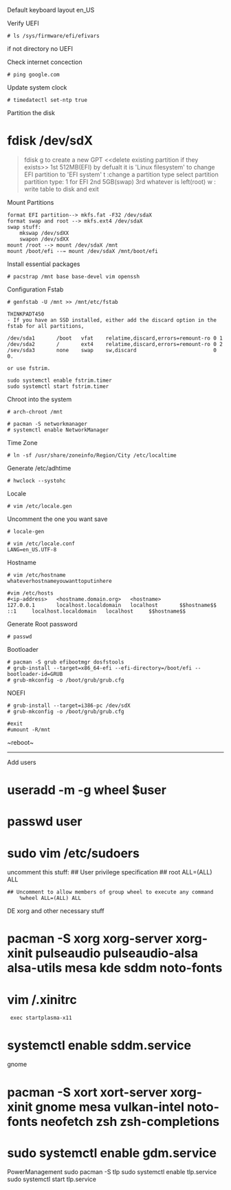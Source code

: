Default keyboard layout en_US

Verify UEFI
```
# ls /sys/firmware/efi/efivars
```
if not directory no UEFI

Check internet concection
```
# ping google.com
```
Update system clock
```
# timedatectl set-ntp true
```

Partition the disk
# fdisk /dev/sdX
> fdisk
g to create a new GPT
<<delete exіsting partition if they exists>>
1st 512MB(EFI)
by defualt it is 'Linux filesystem' to change EFI partition to 'EFI system' 
	t  :change a partition type
	select partition 
	partition type: 1 for EFI
2nd 5GB(swap)
3rd whatever is left(root)
w : write table to disk and exit

Mount Partitions
```
format EFI partition--> mkfs.fat -F32 /dev/sdaX  
format swap and root --> mkfs.ext4 /dev/sdaX
swap stuff:
	mkswap /dev/sdXX
	swapon /dev/sdXX	
mount /root --> mount /dev/sdaX /mnt
mount /boot/efi --→ mount /dev/sdaX /mnt/boot/efi
```
Install essential packages
```
# pacstrap /mnt base base-devel vim openssh 
```

Configuration
Fstab
```
# genfstab -U /mnt >> /mnt/etc/fstab
```
	THINKPADT450
	- If you have an SSD installed, either add the discard option in the fstab for all partitions,

	/dev/sda1       /boot   vfat    relatime,discard,errors=remount-ro 0 1
	/dev/sda2       /       ext4    relatime,discard,errors=remount-ro 0 2
	/sev/sda3       none    swap    sw,discard                         0 0.

	or use fstrim.

	sudo systemctl enable fstrim.timer
	sudo systemctl start fstrim.timer

Chroot into the system
```
# arch-chroot /mnt
```

```
# pacman -S networkmanager
# systemctl enable NetworkManager
```

Time Zone
```
# ln -sf /usr/share/zoneinfo/Region/City /etc/localtime
```
Generate /etc/adhtime
```
# hwclock --systohc
```

Locale
```
# vim /etc/locale.gen
```
Uncomment the one you want
save
```
# locale-gen
```
```
# vim /etc/locale.conf
LANG=en_US.UTF-8
```

Hostname
```
# vim /etc/hostname
whateverhostnameyouwanttoputinhere
```
```
#vim /etc/hosts
#<ip-address>   <hostname.domain.org>   <hostname>
127.0.0.1       localhost.localdomain   localhost       $$hostname$$
::1     localhost.localdomain   localhost     $$hostname$$
```
Generate Root password
```
# passwd 
```

Bootloader
```
# pacman -S grub efibootmgr dosfѕtools
# grub-install --target=x86_64-efi --efi-directory=/boot/efi --bootloader-id=GRUB
# grub-mkconfig -o /boot/grub/grub.cfg
```

NOEFI
```
# grub-install --target=i386-pc /dev/sdX
# grub-mkconfig -o /boot/grub/grub.cfg
```
```
#exit
#umount -R/mnt
```
~reboot~

----------
Add users
# useradd -m -g wheel $user
#
# passwd user
# sudo vim /etc/sudoers
uncomment this stuff:
	## User privilege specification
	##
		root ALL=(ALL) ALL

	## Uncomment to allow members of group wheel to execute any command
 		%wheel ALL=(ALL) ALL

DE
xorg and other necessary stuff
# pacman -S xorg xorg-server xorg-xinit pulseaudio pulseaudio-alsa alsa-utils mesa kde sddm noto-fonts
# vim /.xinitrc
	 exec startplasma-x11
# systemctl enable sddm.service

gnome
# pacman -S xort xort-server xorg-xinit gnome mesa vulkan-intel noto-fonts neofetch zsh zsh-completions
# sudo systemctl enable gdm.service
PowerManagement
sudo pacman -S tlp
sudo systemctl enable tlp.service
sudo systemctl start tlp.service







